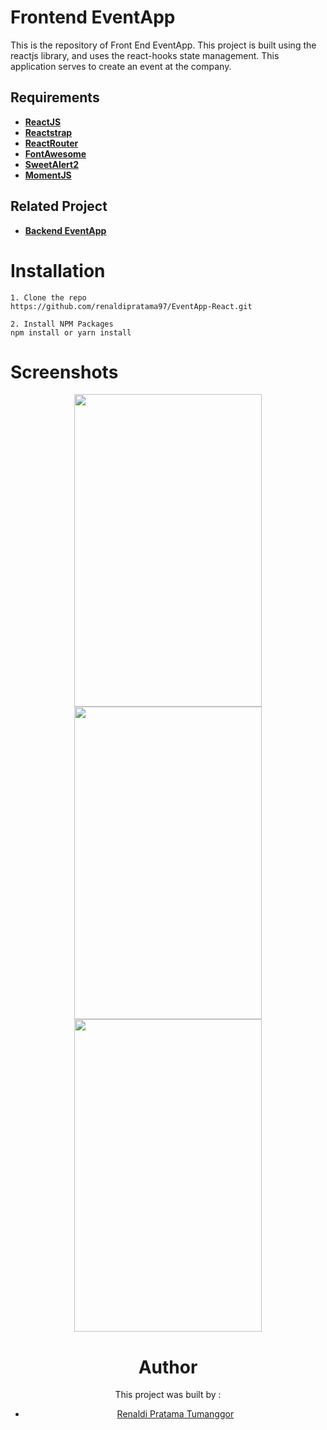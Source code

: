 # Frontend EventApp
This is the repository of Front End EventApp. This project is built using the reactjs library, and uses the react-hooks state management. This application serves to create an event at the company.

## Requirements
* **[ReactJS](https://reactjs.org/)**
* **[Reactstrap](https://reactstrap.github.io/)**
* **[ReactRouter](https://reactrouter.com/)**
* **[FontAwesome](https://fontawesome.com/how-to-use/on-the-web/using-with/react)**
* **[SweetAlert2](https://sweetalert2.github.io/)**
* **[MomentJS](https://momentjs.com/)**

## Related Project
* **[Backend EventApp](https://github.com/renaldipratama97/Backend-EventApp.git)**

# Installation
```
1. Clone the repo
https://github.com/renaldipratama97/EventApp-React.git

2. Install NPM Packages
npm install or yarn install

```
# Screenshots
<div display="flex" align="center">
<img src="https://user-images.githubusercontent.com/72293996/112710047-d0b8cf80-8ef0-11eb-826f-d0b3df5a9208.png" width="300" height="500">
<img src="https://user-images.githubusercontent.com/72293996/112710019-a109c780-8ef0-11eb-9da0-ab4e80afc3a0.png" width="300" height="500">
<img src="https://user-images.githubusercontent.com/72293996/112709988-71f35600-8ef0-11eb-8286-b8b5444e42eb.png" width="300" height="500">

# Author
This project was built by :
* [Renaldi Pratama Tumanggor](https://github.com/renaldipratama97)
